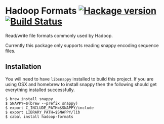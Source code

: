 # Hadoop Formats [![Hackage version](https://img.shields.io/hackage/v/hadoop-formats.svg?style=flat)](http://hackage.haskell.org/package/hadoop-formats) [![Build Status](http://img.shields.io/travis/jystic/hadoop-formats.svg?style=flat)](https://travis-ci.org/jystic/hadoop-formats)

Read/write file formats commonly used by Hadoop.

Currently this package only supports reading snappy encoding sequence files.

## Installation

You will need to have `libsnappy` installed to build this project. If you are
using OSX and homebrew to install snappy then the following should get
everything installed successfully.

    $ brew install snappy
    $ SNAPPY=$(brew --prefix snappy)
    $ export C_INCLUDE_PATH=$SNAPPY/include
    $ export LIBRARY_PATH=$SNAPPY/lib
    $ cabal install hadoop-formats
